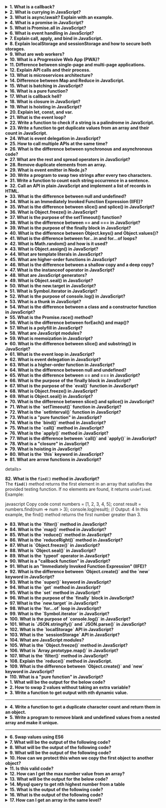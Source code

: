 <details> <summary><strong>1. What is a callback?</strong></summary> A **callback** is a function passed as an argument to another function, which is then executed inside the outer function. It allows you to ensure certain code is executed after an asynchronous operation has completed.
Example:

javascript
Copy code
function greet(name, callback) {
    console.log(`Hello, ${name}`);
    callback();
}

function sayGoodbye() {
    console.log('Goodbye!');
}

greet('Alice', sayGoodbye);
</details>
<details> <summary><strong>2. What is currying in JavaScript?</strong></summary> Currying is a technique where a function is transformed into a sequence of functions, each accepting a single argument.
Example:

javascript
Copy code
function multiply(a) {
    return function (b) {
        return a * b;
    };
}

const multiplyBy2 = multiply(2);
console.log(multiplyBy2(3)); // Output: 6
</details>
<details> <summary><strong>3. What is async/await? Explain with an example.</strong></summary> **Async/await** simplifies working with promises and makes asynchronous code look synchronous.
Example:

javascript
Copy code
async function fetchData() {
    try {
        const response = await fetch('https://api.example.com/data');
        const data = await response.json();
        console.log(data);
    } catch (error) {
        console.error('Error fetching data:', error);
    }
}

fetchData();
</details>
<details> <summary><strong>4. What is a promise in JavaScript?</strong></summary> A **promise** is an object that represents the eventual completion (or failure) of an asynchronous operation.
Example:

javascript
Copy code
const promise = new Promise((resolve, reject) => {
    const success = true;
    if (success) {
        resolve('Promise resolved!');
    } else {
        reject('Promise rejected!');
    }
});

promise
    .then((message) => console.log(message))
    .catch((error) => console.error(error));
</details>
<details> <summary><strong>5. What is Promise.all in JavaScript?</strong></summary> **Promise.all** takes an array of promises and returns a single promise that resolves when all promises in the array resolve or rejects if any promise rejects.
Example:

javascript
Copy code
const promise1 = Promise.resolve(3);
const promise2 = 42;
const promise3 = new Promise((resolve, reject) => {
    setTimeout(resolve, 100, 'foo');
});

Promise.all([promise1, promise2, promise3])
    .then((values) => console.log(values)) // Output: [3, 42, 'foo']
    .catch((error) => console.error(error));
</details>

<details> <summary><strong>6. What is event handling in JavaScript?</strong></summary> Event handling in JavaScript refers to the process of responding to events (like clicks, keypresses, etc.) in the DOM. This is typically done by attaching event listeners to elements.
Example:

javascript
Copy code
document.getElementById('button').addEventListener('click', function () {
    alert('Button clicked!');
});
</details>
<details> <summary><strong>7. Explain call, apply, and bind in JavaScript.</strong></summary>
call(): Invokes a function with a specified this value and arguments provided individually.
apply(): Similar to call, but arguments are provided as an array.
bind(): Returns a new function with a specific this value and arguments bound to it.
Example:

javascript
Copy code
const person = {
    name: 'John',
};

function greet(age, city) {
    console.log(`Hello, my name is ${this.name}. I am ${age} years old and live in ${city}.`);
}

greet.call(person, 30, 'New York'); // Using call
greet.apply(person, [30, 'New York']); // Using apply

const boundGreet = greet.bind(person, 30, 'New York'); // Using bind
boundGreet();
</details>
<details> <summary><strong>8. Explain localStorage and sessionStorage and how to secure both storages.</strong></summary>
localStorage: Stores data with no expiration. Data persists even after the browser is closed.
sessionStorage: Stores data for the session duration. Data is cleared once the tab or browser is closed.
Security Tips:

Avoid storing sensitive information.
Encrypt data before storing.
Use secure origins (HTTPS).
Example:

javascript
Copy code
// localStorage
localStorage.setItem('name', 'Alice');
console.log(localStorage.getItem('name'));

// sessionStorage
sessionStorage.setItem('sessionKey', '12345');
console.log(sessionStorage.getItem('sessionKey'));
</details>
<details> <summary><strong>9. What are web workers?</strong></summary> Web workers allow you to run JavaScript code in the background without affecting the main thread, enhancing performance for intensive tasks.
Example:

Main script:

javascript
Copy code
const worker = new Worker('worker.js');
worker.postMessage('Hello Worker');
worker.onmessage = function (event) {
    console.log('Received from worker:', event.data);
};
Worker script (worker.js):

javascript
Copy code
onmessage = function (event) {
    postMessage(`Worker says: ${event.data}`);
};
</details>
<details> <summary><strong>10. What is a Progressive Web App (PWA)?</strong></summary> A **Progressive Web App (PWA)** is a web application that provides a native app-like experience using modern web technologies. It is: 1. Reliable (works offline using service workers). 2. Fast. 3. Engaging (can be installed on the home screen).
Key features:

Service Workers
Web App Manifest
Example:

json
Copy code
{
  "name": "My PWA",
  "short_name": "PWA",
  "start_url": "/index.html",
  "display": "standalone",
  "background_color": "#ffffff",
  "theme_color": "#000000"
}
</details>
<details> <summary><strong>11. Difference between single-page and multi-page applications.</strong></summary>
Feature	Single Page Application (SPA)	Multi Page Application (MPA)
Navigation	Uses client-side routing.	Uses server-side routing.
Page Reloads	No full reloads; only updates parts	Full page reloads on navigation.
Speed	Faster after initial load.	Slower due to multiple requests.
Examples	React, Angular apps.	Traditional websites like blogs.
</details>
<details> <summary><strong>12. Explain API calls and their process.</strong></summary> An **API call** is a request sent to a server to retrieve or send data. It involves: 1. **Client Request**: Browser or app sends a request. 2. **Server Processing**: Server processes the request and prepares the response. 3. **Response**: Server sends back the response (data, status, etc.).
Example using Fetch API:

javascript
Copy code
fetch('https://api.example.com/data')
    .then((response) => response.json())
    .then((data) => console.log(data))
    .catch((error) => console.error('Error:', error));
</details>

<details> <summary><strong>13. What is microservices architecture?</strong></summary> **Microservices architecture** is an approach to software development where an application is divided into small, independent services. Each service is responsible for a specific functionality and communicates with others via APIs.
Advantages:

Independent Deployment
Scalability
Fault Isolation
Example:
In an e-commerce app, separate microservices can handle:

User authentication
Inventory management
Payment processing
Communication typically happens over REST or messaging protocols like RabbitMQ or Kafka.

</details>
<details> <summary><strong>14. Difference between Map and Reduce in JavaScript.</strong></summary>
Feature	Map	Reduce
Purpose	Creates a new array by transforming each element.	Reduces array to a single value.
Return Type	Array	Any data type.
Use Case	Transform data.	Aggregate data.
Example of Map:

javascript
Copy code
const numbers = [1, 2, 3];
const doubled = numbers.map(num => num * 2);
console.log(doubled); // Output: [2, 4, 6]
Example of Reduce:

javascript
Copy code
const numbers = [1, 2, 3];
const sum = numbers.reduce((acc, num) => acc + num, 0);
console.log(sum); // Output: 6
</details>
<details> <summary><strong>15. What is batching in JavaScript?</strong></summary> **Batching** refers to grouping multiple operations together to optimize performance. For example, React uses batching to combine multiple state updates into a single re-render.
Example:

javascript
Copy code
console.log('Start');
setTimeout(() => console.log('Timeout'), 0);
Promise.resolve().then(() => console.log('Promise'));
console.log('End');

// Output:
// Start
// End
// Promise
// Timeout
Here, operations are batched and processed according to the event loop phases.

</details>
<details> <summary><strong>16. What is a pure function?</strong></summary> A **pure function** always returns the same output for the same input and has no side effects (e.g., modifying external variables).
Example:

javascript
Copy code
function add(a, b) {
    return a + b; // No side effects
}

console.log(add(2, 3)); // Output: 5
</details>
<details> <summary><strong>17. What is callback hell?</strong></summary> **Callback hell** occurs when multiple nested callbacks make the code difficult to read and maintain.
Example:

javascript
Copy code
setTimeout(() => {
    console.log('Step 1');
    setTimeout(() => {
        console.log('Step 2');
        setTimeout(() => {
            console.log('Step 3');
        }, 1000);
    }, 1000);
}, 1000);
Solution: Use Promises or async/await.

</details>
<details> <summary><strong>18. What is closure in JavaScript?</strong></summary> A **closure** is created when a function remembers its lexical scope, even if the function is executed outside that scope.
Example:

javascript
Copy code
function outerFunction(outerVariable) {
    return function innerFunction(innerVariable) {
        console.log(`Outer: ${outerVariable}, Inner: ${innerVariable}`);
    };
}

const closureFunc = outerFunction('OuterValue');
closureFunc('InnerValue'); // Output: Outer: OuterValue, Inner: InnerValue
</details>
<details> <summary><strong>19. What is hoisting in JavaScript?</strong></summary> **Hoisting** is JavaScript's behavior of moving variable and function declarations to the top of their scope before code execution.
Example:

javascript
Copy code
console.log(hoistedVar); // Output: undefined
var hoistedVar = 5;

hoistedFunc(); // Output: Hoisted function
function hoistedFunc() {
    console.log('Hoisted function');
}
Note: let and const are also hoisted but are not initialized.

</details>
<details> <summary><strong>20. Explain let, const, and var.</strong></summary>
Feature	var	let	const
Scope	Function	Block	Block
Redeclaration	Allowed	Not allowed	Not allowed
Reassignment	Allowed	Allowed	Not allowed
Hoisting	Yes (initialized as undefined)	Yes (in Temporal Dead Zone)	Yes (in Temporal Dead Zone)
Example:

javascript
Copy code
var x = 1; // Function scope
let y = 2; // Block scope
const z = 3; // Cannot reassign
</details>
<details> <summary><strong>21. What is the event loop?</strong></summary> The **event loop** is a mechanism in JavaScript that handles the execution of synchronous and asynchronous code.
Example:

javascript
Copy code
console.log('Start');

setTimeout(() => console.log('Timeout'), 0);

Promise.resolve().then(() => console.log('Promise'));

console.log('End');

// Output:
// Start
// End
// Promise
// Timeout
</details>

<details> <summary><strong>22. Write a function to check if a string is a palindrome in JavaScript.</strong></summary>
Palindrome: A string that reads the same forward and backward (e.g., "madam").

Example Function:

javascript
Copy code
function isPalindrome(str) {
    const reversed = str.split('').reverse().join('');
    return str === reversed;
}

console.log(isPalindrome('madam')); // Output: true
console.log(isPalindrome('hello')); // Output: false
</details>
<details> <summary><strong>23. Write a function to get duplicate values from an array and their count in JavaScript.</strong></summary>
Example Function:

javascript
Copy code
function findDuplicates(arr) {
    const count = {};
    const duplicates = {};

    arr.forEach(item => {
        count[item] = (count[item] || 0) + 1;
    });

    for (let key in count) {
        if (count[key] > 1) {
            duplicates[key] = count[key];
        }
    }

    return duplicates;
}

const numbers = [1, 2, 3, 1, 2, 4, 5];
console.log(findDuplicates(numbers)); // Output: { '1': 2, '2': 2 }
</details>
<details> <summary><strong>24. What is event delegation in JavaScript?</strong></summary> **Event Delegation** is a technique to handle events efficiently by attaching a single event listener to a parent element that monitors events for its child elements.
Example:

javascript
Copy code
document.getElementById('parent').addEventListener('click', function (event) {
    if (event.target && event.target.nodeName === 'BUTTON') {
        console.log('Button clicked:', event.target.textContent);
    }
});

// HTML:
// <div id="parent">
//     <button>Button 1</button>
//     <button>Button 2</button>
// </div>
</details>
<details> <summary><strong>25. How to call multiple APIs at the same time?</strong></summary> To call multiple APIs simultaneously, use `Promise.all()`.
Example:

javascript
Copy code
const fetch1 = fetch('https://api.example.com/data1');
const fetch2 = fetch('https://api.example.com/data2');

Promise.all([fetch1, fetch2])
    .then(responses => Promise.all(responses.map(res => res.json())))
    .then(data => {
        console.log('Data 1:', data[0]);
        console.log('Data 2:', data[1]);
    })
    .catch(error => console.error('Error:', error));
</details>
<details> <summary><strong>26. What is the difference between synchronous and asynchronous code?</strong></summary>
Feature	Synchronous Code	Asynchronous Code
Execution	Runs line by line.	Can run tasks in parallel.
Blocking	Blocks further execution.	Non-blocking.
Example	Regular functions.	Callbacks, Promises, async/await.
Example:

javascript
Copy code
// Synchronous
console.log('Start');
console.log('End');

// Asynchronous
console.log('Start');
setTimeout(() => console.log('Async Task'), 1000);
console.log('End');
</details>
<details> <summary><strong>27. What are the rest and spread operators in JavaScript?</strong></summary> - **Rest (`...`)**: Collects all remaining elements into an array. - **Spread (`...`)**: Spreads an array or object into individual elements.
Example:

javascript
Copy code
// Rest
function sum(...numbers) {
    return numbers.reduce((total, num) => total + num, 0);
}
console.log(sum(1, 2, 3)); // Output: 6

// Spread
const arr1 = [1, 2, 3];
const arr2 = [...arr1, 4, 5];
console.log(arr2); // Output: [1, 2, 3, 4, 5]
</details>
<details> <summary><strong>28. Remove duplicate elements from an array.</strong></summary>
Example Function:

javascript
Copy code
const numbers = [10, 20, 30, 40, 10, 20, 30, 50];
const uniqueNumbers = [...new Set(numbers)];
console.log(uniqueNumbers); // Output: [10, 20, 30, 40, 50]
</details>
<details> <summary><strong>29. What is event emitter in Node.js?</strong></summary> The **EventEmitter** class in Node.js is used to create and handle custom events.
Example:

javascript
Copy code
const EventEmitter = require('events');
const emitter = new EventEmitter();

emitter.on('event', (message) => {
    console.log('Event triggered:', message);
});

emitter.emit('event', 'Hello, EventEmitter!');
</details>
<details> <summary><strong>30. Write a program to swap two strings after every two characters.</strong></summary>
Example Function:

javascript
Copy code
function swapStrings(str1, str2) {
    let result = '';
    const maxLength = Math.max(str1.length, str2.length);

    for (let i = 0; i < maxLength; i += 2) {
        result += str1.slice(i, i + 2) + str2.slice(i, i + 2);
    }

    return result;
}

const str1 = 'ABCDE';
const str2 = 'FGHIJ';
console.log(swapStrings(str1, str2)); // Output: "ABFGCDHIJ"
</details>
<details> <summary><strong>31. Write a function to count each string occurrence in a sentence.</strong></summary>
Example Function:

javascript
Copy code
function countOccurrences(sentence) {
    const words = sentence.split(' ');
    const wordCount = {};

    words.forEach(word => {
        wordCount[word] = (wordCount[word] || 0) + 1;
    });

    return wordCount;
}

const sentence = "my name is Rohit my name is unique";
console.log(countOccurrences(sentence));
// Output: { my: 2, name: 2, is: 2, Rohit: 1, unique: 1 }
</details>
<details> <summary><strong>32. Call an API in plain JavaScript and implement a list of records in HTML.</strong></summary>
Example:

html
Copy code
<!DOCTYPE html>
<html>
<head>
    <title>API Call Example</title>
</head>
<body>
    <ul id="recordList"></ul>

    <script>
        fetch('https://jsonplaceholder.typicode.com/posts')
            .then(response => response.json())
            .then(data => {
                const list = document.getElementById('recordList');
                data.forEach(record => {
                    const listItem = document.createElement('li');
                    listItem.textContent = record.title;
                    list.appendChild(listItem);
                });
            })
            .catch(error => console.error('Error:', error));
    </script>
</body>
</html>
</details>
<details> <summary><strong>33. What is the difference between null and undefined?</strong></summary>
Feature	null	undefined
Type	Object	Undefined
Meaning	Explicitly set to "no value".	Variable declared but not initialized.
Use Case	Intentional absence of value.	Default value for uninitialized variables.
Example:

javascript
Copy code
let a = null; // Explicitly set to null
let b;        // Declared but not initialized

console.log(a); // Output: null
console.log(b); // Output: undefined
</details>
<details> <summary><strong>34. What is an Immediately Invoked Function Expression (IIFE)?</strong></summary> An **IIFE** is a function that runs immediately after it is defined.
Example:

javascript
Copy code
(function () {
    console.log('IIFE executed!');
})();

// Output: IIFE executed!
Use Case: Avoid polluting the global scope.

</details>
<details> <summary><strong>35. What is the difference between slice() and splice() in JavaScript?</strong></summary>
Feature	slice()	splice()
Purpose	Extracts a portion of an array.	Modifies the original array by adding/removing elements.
Modifies Original?	No	Yes
Return Value	A new array.	The removed elements.
Example of slice():

javascript
Copy code
const arr = [1, 2, 3, 4];
console.log(arr.slice(1, 3)); // Output: [2, 3]
console.log(arr); // Original array remains unchanged
Example of splice():

javascript
Copy code
const arr = [1, 2, 3, 4];
console.log(arr.splice(1, 2)); // Output: [2, 3]
console.log(arr); // Modified array: [1, 4]
</details>
<details> <summary><strong>36. What is Object.freeze() in JavaScript?</strong></summary> **Object.freeze()** prevents modifications to an object, making it immutable.
Example:

javascript
Copy code
const obj = { name: 'Alice' };
Object.freeze(obj);

obj.name = 'Bob'; // Will not change the value
console.log(obj.name); // Output: Alice
Note: Nested objects are not frozen by default.

</details>
<details> <summary><strong>37. What is the purpose of the setTimeout() function?</strong></summary> **setTimeout()** executes a function after a specified delay.
Syntax:

javascript
Copy code
setTimeout(function, delay);
Example:

javascript
Copy code
setTimeout(() => {
    console.log('Executed after 2 seconds');
}, 2000);
</details>
<details> <summary><strong>38. What is the difference between == and === in JavaScript?</strong></summary>
Operator	== (Equality)	=== (Strict Equality)
Type Check	Converts operands to the same type.	Does not perform type conversion.
Example	'5' == 5 // true	'5' === 5 // false
Example:

javascript
Copy code
console.log(5 == '5');  // Output: true
console.log(5 === '5'); // Output: false
</details>
<details> <summary><strong>39. What is the purpose of the finally block in JavaScript?</strong></summary> The **finally** block is executed after the try and catch blocks, regardless of the outcome.
Example:

javascript
Copy code
try {
    console.log('Try block');
    throw new Error('An error occurred');
} catch (error) {
    console.log('Catch block:', error.message);
} finally {
    console.log('Finally block executed');
}

// Output:
// Try block
// Catch block: An error occurred
// Finally block executed
</details>
<details> <summary><strong>40. What is the difference between Object.keys() and Object.values()?</strong></summary>
Method	Object.keys()	Object.values()
Purpose	Returns an array of keys.	Returns an array of values.
Example	Object.keys({ a: 1, b: 2 }) => ['a', 'b']	Object.values({ a: 1, b: 2 }) => [1, 2]
Example:

javascript
Copy code
const obj = { name: 'Alice', age: 25 };

console.log(Object.keys(obj));   // Output: ['name', 'age']
console.log(Object.values(obj)); // Output: ['Alice', 25]
</details>

<details> <summary><strong>41. What is the difference between for...in and for...of loops?</strong></summary>
Feature	for...in	for...of
Purpose	Iterates over enumerable properties (keys) of an object.	Iterates over iterable objects (values).
Use Case	Used for objects.	Used for arrays, strings, and other iterables.
Example	Object keys.	Array elements or string characters.
Example of for...in:

javascript
Copy code
const obj = { name: 'Alice', age: 25 };
for (let key in obj) {
    console.log(key); // Output: 'name', 'age'
}
Example of for...of:

javascript
Copy code
const arr = ['a', 'b', 'c'];
for (let value of arr) {
    console.log(value); // Output: 'a', 'b', 'c'
}
</details>
<details> <summary><strong>42. What is Math.random() and how is it used?</strong></summary> **Math.random()** generates a random floating-point number between 0 (inclusive) and 1 (exclusive).
Example:

javascript
Copy code
console.log(Math.random()); // Output: Random number between 0 and 1

// Generate random integer between 1 and 10
function getRandomInt(min, max) {
    return Math.floor(Math.random() * (max - min + 1)) + min;
}
console.log(getRandomInt(1, 10)); // Output: Random number between 1 and 10
</details>
<details> <summary><strong>43. What is Object.assign() in JavaScript?</strong></summary> **Object.assign()** is used to copy properties from one or more source objects to a target object.
Example:

javascript
Copy code
const target = { a: 1 };
const source = { b: 2, c: 3 };

Object.assign(target, source);
console.log(target); // Output: { a: 1, b: 2, c: 3 }
Use Case: Merge objects or create a shallow copy.

</details>
<details> <summary><strong>44. What are template literals in JavaScript?</strong></summary> Template literals allow embedded expressions and multi-line strings using backticks (\`\`).
Example:

javascript
Copy code
const name = 'Alice';
const greeting = `Hello, ${name}!`; // Embedded expression
console.log(greeting); // Output: Hello, Alice!

const multiline = `This is
a multi-line string.`;
console.log(multiline);
// Output:
// This is
// a multi-line string.
</details>
<details> <summary><strong>45. What are higher-order functions in JavaScript?</strong></summary> A **higher-order function** is a function that takes another function as an argument or returns a function.
Example:

javascript
Copy code
function higherOrderFunction(callback) {
    callback();
}

function greet() {
    console.log('Hello!');
}

higherOrderFunction(greet); // Output: Hello!
Common Examples:

map(), filter(), reduce() are higher-order functions.
</details>
<details> <summary><strong>46. What is the difference between a shallow copy and a deep copy?</strong></summary>
Type	Shallow Copy	Deep Copy
Definition	Copies only the first layer of properties.	Copies all nested levels.
Effect	Changes in nested objects affect the copy.	Fully independent copy.
Shallow Copy Example:

javascript
Copy code
const obj = { name: 'Alice', address: { city: 'Paris' } };
const shallowCopy = { ...obj };

shallowCopy.address.city = 'London';
console.log(obj.address.city); // Output: 'London' (nested object shared)
Deep Copy Example:

javascript
Copy code
const obj = { name: 'Alice', address: { city: 'Paris' } };
const deepCopy = JSON.parse(JSON.stringify(obj));

deepCopy.address.city = 'London';
console.log(obj.address.city); // Output: 'Paris' (independent copy)
</details>
<details> <summary><strong>47. What is the instanceof operator in JavaScript?</strong></summary> **instanceof** checks whether an object is an instance of a specific constructor.
Example:

javascript
Copy code
class Person {}
const alice = new Person();

console.log(alice instanceof Person); // Output: true
console.log(alice instanceof Object); // Output: true
console.log(alice instanceof Array); // Output: false
</details>
<details> <summary><strong>48. What are JavaScript generators?</strong></summary> A **generator** is a function that can pause and resume its execution.
Syntax:

javascript
Copy code
function* generatorFunction() {
    yield 1;
    yield 2;
    yield 3;
}
Example:

javascript
Copy code
function* numbers() {
    yield 1;
    yield 2;
    yield 3;
}

const gen = numbers();
console.log(gen.next().value); // Output: 1
console.log(gen.next().value); // Output: 2
console.log(gen.next().value); // Output: 3
</details>
<details> <summary><strong>49. What is Object.seal() in JavaScript?</strong></summary> **Object.seal()** prevents adding or deleting properties but allows modification of existing properties.
Example:

javascript
Copy code
const obj = { name: 'Alice' };
Object.seal(obj);

obj.name = 'Bob'; // Allowed
obj.age = 25;     // Not allowed
delete obj.name;  // Not allowed

console.log(obj); // Output: { name: 'Bob' }
</details>
<details> <summary><strong>50. What is the new.target in JavaScript?</strong></summary> **new.target** refers to the constructor invoked by the `new` keyword.
Example:

javascript
Copy code
function Person() {
    if (!new.target) {
        throw new Error('Must be called with new');
    }
    this.name = 'Alice';
}

const obj = new Person(); // Works
const obj2 = Person();    // Error: Must be called with new
</details>

<details> <summary><strong>51. What is Symbol.iterator in JavaScript?</strong></summary> The **Symbol.iterator** is a built-in symbol used to define the default iterator for an object. It enables objects to be iterable.
Example:

javascript
Copy code
const iterableObject = {
    data: [1, 2, 3],
    [Symbol.iterator]() {
        let index = 0;
        const self = this;
        return {
            next() {
                if (index < self.data.length) {
                    return { value: self.data[index++], done: false };
                } else {
                    return { done: true };
                }
            }
        };
    }
};

for (const value of iterableObject) {
    console.log(value); // Output: 1, 2, 3
}
</details>
<details> <summary><strong>52. What is the purpose of console.log() in JavaScript?</strong></summary> The **console.log()** method is used to print messages, variables, or objects to the browser console for debugging purposes.
Example:

javascript
Copy code
const name = 'Alice';
console.log('Hello, ' + name); // Output: Hello, Alice

const obj = { key: 'value' };
console.log(obj); // Output: { key: 'value' }
</details>
<details> <summary><strong>53. What is a thunk in JavaScript?</strong></summary> A **thunk** is a function that wraps an expression to delay its evaluation. It is often used in asynchronous programming.
Example:

javascript
Copy code
const fetchData = (url) => () => fetch(url);

const thunk = fetchData('https://jsonplaceholder.typicode.com/posts/1');
thunk().then(response => response.json()).then(data => console.log(data));
</details>
<details> <summary><strong>54. What is the difference between a class and a constructor function in JavaScript?</strong></summary>
Feature	Class	Constructor Function
Syntax	Introduced in ES6 with the class keyword.	ES5 and earlier used functions for constructors.
Prototype-based?	Yes, but with cleaner syntax.	Yes.
Extensibility	Uses extends and super for inheritance.	Inheritance through prototype.
Class Example:

javascript
Copy code
class Person {
    constructor(name) {
        this.name = name;
    }
}

const alice = new Person('Alice');
console.log(alice.name); // Output: Alice
Constructor Function Example:

javascript
Copy code
function Person(name) {
    this.name = name;
}

const alice = new Person('Alice');
console.log(alice.name); // Output: Alice
</details>
<details> <summary><strong>55. What is the Promise.race() method?</strong></summary> The **Promise.race()** method returns a promise that resolves or rejects as soon as one of the promises in the iterable resolves or rejects.
Example:

javascript
Copy code
const promise1 = new Promise(resolve => setTimeout(() => resolve('First!'), 1000));
const promise2 = new Promise(resolve => setTimeout(() => resolve('Second!'), 500));

Promise.race([promise1, promise2]).then(result => console.log(result));
// Output: 'Second!' (The first to resolve)
</details>
<details> <summary><strong>56. What is the difference between forEach() and map()?</strong></summary>
Feature	forEach()	map()
Purpose	Iterates over an array without returning a new array.	Creates and returns a new array with transformed values.
Return Value	Undefined	A new array.
forEach Example:

javascript
Copy code
const arr = [1, 2, 3];
arr.forEach(num => console.log(num * 2)); // Output: 2, 4, 6
console.log(arr); // Original array remains unchanged
map Example:

javascript
Copy code
const arr = [1, 2, 3];
const newArr = arr.map(num => num * 2);
console.log(newArr); // Output: [2, 4, 6]
console.log(arr);    // Original array remains unchanged
</details>
<details> <summary><strong>57. What is a polyfill in JavaScript?</strong></summary> A **polyfill** is a piece of code that implements functionality that is not natively supported by some browsers.
Example: Polyfill for Array.prototype.includes():

javascript
Copy code
if (!Array.prototype.includes) {
    Array.prototype.includes = function (element) {
        return this.indexOf(element) !== -1;
    };
}

const arr = [1, 2, 3];
console.log(arr.includes(2)); // Output: true
</details>
<details> <summary><strong>58. What are JavaScript modules?</strong></summary> **Modules** are reusable pieces of code that can be exported from one file and imported into another.
Example of Exporting a Module (math.js):

javascript
Copy code
export function add(a, b) {
    return a + b;
}
Example of Importing a Module (main.js):

javascript
Copy code
import { add } from './math.js';
console.log(add(2, 3)); // Output: 5
Note: Use the type="module" attribute in the <script> tag to enable modules.

html
Copy code
<script type="module" src="main.js"></script>
</details>
<details> <summary><strong>59. What is memoization in JavaScript?</strong></summary> **Memoization** is an optimization technique to cache the results of expensive function calls and reuse them.
Example:

javascript
Copy code
function memoize(fn) {
    const cache = {};
    return function (...args) {
        const key = JSON.stringify(args);
        if (cache[key]) {
            return cache[key];
        }
        const result = fn(...args);
        cache[key] = result;
        return result;
    };
}

function slowFunction(num) {
    console.log('Expensive calculation');
    return num * num;
}

const memoizedFunction = memoize(slowFunction);
console.log(memoizedFunction(5)); // Output: Expensive calculation, 25
console.log(memoizedFunction(5)); // Output: 25 (from cache)
</details>
<details> <summary><strong>60. What is the difference between slice() and substring() in JavaScript?</strong></summary>
Method	slice()	substring()
Negative Indexes	Supports negative indexes.	Does not support negative indexes.
Usage	slice(start, end)	substring(start, end)
Example of slice():

javascript
Copy code
const str = 'Hello, World!';
console.log(str.slice(0, 5)); // Output: Hello
console.log(str.slice(-6));  // Output: World!
Example of substring():

javascript
Copy code
const str = 'Hello, World!';
console.log(str.substring(0, 5)); // Output: Hello
console.log(str.substring(5, 0)); // Output: Hello (reversed arguments are swapped)
</details>

<details> <summary><strong>61. What is the event loop in JavaScript?</strong></summary> The **event loop** is a mechanism in JavaScript that handles asynchronous operations. It constantly checks the call stack for any function to execute and then checks the event queue for tasks waiting to be executed once the call stack is empty.
Example:

javascript
Copy code
console.log('Start');

setTimeout(() => {
    console.log('Timeout');
}, 0);

console.log('End');
Output:

sql
Copy code
Start
End
Timeout
In this example, despite the setTimeout having a delay of 0ms, the Timeout log is printed last because it’s placed in the event queue after the synchronous code (the first two logs) is completed.

</details>
<details> <summary><strong>62. What is event delegation in JavaScript?</strong></summary> **Event delegation** is a technique where you assign a single event listener to a parent element rather than multiple listeners to each child element. This method uses event bubbling to catch events from child elements.
Example:

javascript
Copy code
const parentDiv = document.getElementById('parent');
parentDiv.addEventListener('click', (event) => {
    if (event.target && event.target.matches('button.classname')) {
        console.log('Button clicked:', event.target);
    }
});

const button1 = document.createElement('button');
button1.textContent = 'Button 1';
button1.classList.add('classname');
parentDiv.appendChild(button1);
In this example, we add a listener to parentDiv and delegate the click event to button elements inside it. This avoids adding an event listener to each individual button.

</details>
<details> <summary><strong>63. What is a higher-order function in JavaScript?</strong></summary> A **higher-order function** is a function that either takes one or more functions as arguments, returns a function as its result, or both.
Example:

javascript
Copy code
function higherOrderFunction(fn) {
    return function(x) {
        return fn(x) + 1;
    };
}

const addOne = higherOrderFunction(x => x + 2);
console.log(addOne(3)); // Output: 6 (3 + 2 + 1)
In this example, the function higherOrderFunction returns a new function, making it a higher-order function.

</details>
<details> <summary><strong>64. What is the difference between null and undefined?</strong></summary>
Feature	null	undefined
Type	It is an object.	It is a primitive value.
Assignment	null is explicitly assigned to indicate no value or object.	undefined is a default value for uninitialized variables.
Example	let a = null;	let b; console.log(b); // Output: undefined
Example:

javascript
Copy code
let x = null;
let y;
console.log(x); // Output: null
console.log(y); // Output: undefined
</details>
<details> <summary><strong>65. What is the difference between == and === in JavaScript?</strong></summary> The **`==`** operator compares two values for equality, but it allows type coercion, while the **`===`** operator compares both value and type, without type coercion.
Example:

javascript
Copy code
console.log(5 == '5');  // Output: true (due to type coercion)
console.log(5 === '5'); // Output: false (no type coercion)
</details>
<details> <summary><strong>66. What is the purpose of the finally block in JavaScript?</strong></summary> The **finally** block is always executed after the **try** and **catch** blocks, regardless of whether an exception is thrown or not. It's typically used for cleanup actions like closing connections.
Example:

javascript
Copy code
try {
    const result = riskyFunction();
    console.log(result);
} catch (error) {
    console.log('Error caught:', error);
} finally {
    console.log('This will always execute');
}
Even if riskyFunction() throws an error, the finally block will still run.

</details>
<details> <summary><strong>67. What is the purpose of the `eval()` function in JavaScript?</strong></summary> The **eval()** function evaluates or executes a string of JavaScript code. It can execute any valid JavaScript code, which could be a security risk if the string contains user-input code.
Example:

javascript
Copy code
const expression = '2 + 2';
console.log(eval(expression)); // Output: 4
Note: Use eval() cautiously, as it can introduce security vulnerabilities.

</details>
<details> <summary><strong>68. What is Object.freeze() in JavaScript?</strong></summary> The **Object.freeze()** method freezes an object, making it immutable. This means properties cannot be added, removed, or modified.
Example:

javascript
Copy code
const obj = { name: 'Alice', age: 25 };
Object.freeze(obj);
obj.age = 26; // Will not work
console.log(obj.age); // Output: 25 (no changes)
</details>
<details> <summary><strong>69. What is Object.seal() in JavaScript?</strong></summary> The **Object.seal()** method prevents the addition or removal of properties, but it allows modifications to existing properties.
Example:

javascript
Copy code
const obj = { name: 'Alice', age: 25 };
Object.seal(obj);
obj.age = 26; // Allowed (value can change)
delete obj.age; // Not allowed (property can't be deleted)
console.log(obj.age); // Output: 26
</details>
<details> <summary><strong>70. What is the difference between slice() and splice() in JavaScript?</strong></summary>
Method	slice()	splice()
Purpose	Extracts a portion of an array without modifying the original array.	Changes the content of an array by adding or removing elements.
Return Value	Returns a new array.	Modifies the array and returns the removed elements.
Parameters	slice(start, end)	splice(start, deleteCount, item1, item2, ...)
Example of slice():

javascript
Copy code
const arr = [1, 2, 3, 4, 5];
const slicedArr = arr.slice(1, 4);
console.log(slicedArr); // Output: [2, 3, 4]
Example of splice():

javascript
Copy code
const arr = [1, 2, 3, 4, 5];
arr.splice(2, 2, 6, 7);  // Removes 2 elements and adds 6, 7
console.log(arr); // Output: [1, 2, 6, 7, 5]
</details>
<details> <summary><strong>71. What is the `setTimeout()` function in JavaScript?</strong></summary> The **setTimeout()** function is used to execute a specified function or code after a delay in milliseconds.
Example:

javascript
Copy code
setTimeout(() => {
    console.log('This message appears after 2 seconds');
}, 2000);
In this example, the message will appear after 2 seconds.

Note: The setTimeout function returns a unique ID that can be used with clearTimeout() to cancel the timeout.

</details>
<details> <summary><strong>72. What is the `setInterval()` function in JavaScript?</strong></summary> The **setInterval()** function calls a specified function repeatedly with a fixed time delay between each call.
Example:

javascript
Copy code
let count = 0;
const intervalId = setInterval(() => {
    console.log('This message appears every 2 seconds');
    count++;
    if (count === 3) {
        clearInterval(intervalId); // Stops after 3 messages
    }
}, 2000);
In this example, the message will be printed every 2 seconds, and it will stop after 3 messages.

</details>
<details> <summary><strong>73. What is a "pure function" in JavaScript?</strong></summary> A **pure function** is a function that always produces the same output for the same input and has no side effects (does not modify any external state).
Example:

javascript
Copy code
function add(a, b) {
    return a + b;  // No side effects, same output for same inputs
}
In contrast, an impure function might modify a global variable or rely on outside states.

</details>
<details> <summary><strong>74. What is the `bind()` method in JavaScript?</strong></summary> The **bind()** method creates a new function that, when invoked, has its `this` keyword set to the provided value, with a given sequence of arguments preceding any provided when the new function is called.
Example:

javascript
Copy code
const person = {
    name: 'Alice',
    greet: function() {
        console.log('Hello, ' + this.name);
    }
};

const greetAlice = person.greet.bind(person);
greetAlice(); // Output: Hello, Alice
In this example, the greet() function is bound to the person object, ensuring the correct this value when called.

</details>
<details> <summary><strong>75. What is the `call()` method in JavaScript?</strong></summary> The **call()** method is used to call a function with a specific `this` value and individual arguments. It’s similar to `bind()`, but `call()` invokes the function immediately.
Example:

javascript
Copy code
function greet() {
    console.log('Hello, ' + this.name);
}

const person = { name: 'Alice' };
greet.call(person); // Output: Hello, Alice
In this example, greet() is called immediately with person as its this value.

</details>
<details> <summary><strong>76. What is the `apply()` method in JavaScript?</strong></summary> The **apply()** method is similar to `call()`, but instead of passing individual arguments, an array or array-like object of arguments is passed.
Example:

javascript
Copy code
function greet(greeting) {
    console.log(greeting + ', ' + this.name);
}

const person = { name: 'Alice' };
greet.apply(person, ['Hello']); // Output: Hello, Alice
In this example, greet() is invoked with an array as its argument, using apply() to pass the person object as this.

</details>
<details> <summary><strong>77. What is the difference between `call()` and `apply()` in JavaScript?</strong></summary> The **`call()`** and **`apply()`** methods are similar in that they allow you to invoke a function with a specific `this` value, but they differ in how arguments are passed. - **`call()`** passes arguments individually. - **`apply()`** passes arguments as an array or array-like object.
Example using call():

javascript
Copy code
function greet(greeting) {
    console.log(greeting + ', ' + this.name);
}
const person = { name: 'Alice' };
greet.call(person, 'Hello');
Example using apply():

javascript
Copy code
greet.apply(person, ['Hello']);
Both examples will output the same result: Hello, Alice

</details>
<details> <summary><strong>78. What is a "closure" in JavaScript?</strong></summary> A **closure** is a function that remembers and can access its lexical scope (the scope in which it was defined) even when the function is executed outside that scope. This allows the function to "close over" its environment.
Example:

javascript
Copy code
function outer() {
    let count = 0;
    return function inner() {
        count++;
        console.log(count);
    };
}

const counter = outer();
counter(); // Output: 1
counter(); // Output: 2
In this example, the inner() function retains access to the count variable from the outer() function even after outer() has finished executing.

</details>
<details> <summary><strong>79. What is hoisting in JavaScript?</strong></summary> **Hoisting** is JavaScript's default behavior of moving declarations (variable and function declarations) to the top of their containing scope before code execution. However, only the declarations are hoisted, not the initializations.
Example with variables:

javascript
Copy code
console.log(x); // Output: undefined
var x = 5;
console.log(x); // Output: 5
Example with functions:

javascript
Copy code
foo(); // Output: "Hello"
function foo() {
    console.log("Hello");
}
In the second example, the function declaration is hoisted, so foo() can be called before it appears in the code.

</details>
<details> <summary><strong>80. What is the `this` keyword in JavaScript?</strong></summary> The **`this`** keyword refers to the context in which a function is executed. It represents the object that is executing the current piece of code.
Example with an object method:

javascript
Copy code
const person = {
    name: 'Alice',
    greet: function() {
        console.log('Hello, ' + this.name);
    }
};

person.greet(); // Output: Hello, Alice
In this example, this refers to the person object inside the greet method.

</details>
<details> <summary><strong>81. What are arrow functions in JavaScript?</strong></summary> Arrow functions provide a concise syntax for writing functions. They also bind the `this` keyword lexically, meaning that the `this` value inside an arrow function is inherited from the outer scope.
Example:

javascript
Copy code
const add = (a, b) => a + b;
console.log(add(3, 5)); // Output: 8
Example with this:

javascript
Copy code
const person = {
    name: 'Alice',
    greet: function() {
        setTimeout(() => {
            console.log('Hello, ' + this.name);
        }, 1000);
    }
};

person.greet(); // Output: Hello, Alice
In this example, the this inside the arrow function refers to the person object, whereas a regular function would have its own this context.

</details>

details> <summary><strong>82. What is the `find()` method in JavaScript?</strong></summary> The **`find()`** method returns the first element in an array that satisfies the provided testing function. If no elements are found, it returns `undefined`.
Example:

javascript
Copy code
const numbers = [1, 2, 3, 4, 5];
const result = numbers.find(num => num > 3);
console.log(result); // Output: 4
In this example, the find() method returns the first number greater than 3.

</details>
<details> <summary><strong>83. What is the `filter()` method in JavaScript?</strong></summary> The **`filter()`** method creates a new array with all elements that pass the test implemented by the provided function.
Example:

javascript
Copy code
const numbers = [1, 2, 3, 4, 5];
const result = numbers.filter(num => num % 2 === 0);
console.log(result); // Output: [2, 4]
In this example, the filter() method returns an array containing only the even numbers from the original array.

</details>
<details> <summary><strong>84. What is the `map()` method in JavaScript?</strong></summary> The **`map()`** method creates a new array populated with the results of calling a provided function on every element in the calling array.
Example:

javascript
Copy code
const numbers = [1, 2, 3, 4];
const doubled = numbers.map(num => num * 2);
console.log(doubled); // Output: [2, 4, 6, 8]
In this example, the map() method creates a new array with the numbers doubled.

</details>
<details> <summary><strong>85. What is the `reduce()` method in JavaScript?</strong></summary> The **`reduce()`** method applies a function against an accumulator and each element in the array (from left to right) to reduce it to a single value.
Example:

javascript
Copy code
const numbers = [1, 2, 3, 4];
const sum = numbers.reduce((acc, num) => acc + num, 0);
console.log(sum); // Output: 10
In this example, the reduce() method sums up all the numbers in the array.

</details>
<details> <summary><strong>86. What is the `reduceRight()` method in JavaScript?</strong></summary> The **`reduceRight()`** method works the same as `reduce()`, but it processes the array elements from right to left.
Example:

javascript
Copy code
const numbers = [1, 2, 3, 4];
const sum = numbers.reduceRight((acc, num) => acc + num, 0);
console.log(sum); // Output: 10
In this example, the array is reduced from the right to left, but the result remains the same as reduce() in this case.

</details>
<details> <summary><strong>87. What is `Object.freeze()` in JavaScript?</strong></summary> The **`Object.freeze()`** method freezes an object, preventing new properties from being added, and existing properties from being modified or deleted.
Example:

javascript
Copy code
const person = {
    name: 'Alice',
    age: 25
};

Object.freeze(person);

person.age = 26; // Won't work because the object is frozen
console.log(person.age); // Output: 25
In this example, the object person is frozen, and attempts to change its properties fail.

</details>
<details> <summary><strong>88. What is `Object.seal()` in JavaScript?</strong></summary> The **`Object.seal()`** method seals an object, meaning you cannot add or delete properties, but you can still modify the values of existing properties.
Example:

javascript
Copy code
const person = {
    name: 'Alice',
    age: 25
};

Object.seal(person);

person.age = 26; // Works because the object is sealed but not frozen
delete person.name; // Won't work because properties cannot be deleted
console.log(person); // Output: { name: 'Alice', age: 26 }
In this example, the object person is sealed, so we can modify its properties, but we cannot delete them or add new ones.

</details>
<details> <summary><strong>89. What is the `typeof` operator in JavaScript?</strong></summary> The **`typeof`** operator is used to determine the data type of a variable or an expression.
Example:

javascript
Copy code
let x = 5;
console.log(typeof x); // Output: 'number'

let y = 'Hello';
console.log(typeof y); // Output: 'string'

let z = true;
console.log(typeof z); // Output: 'boolean'
In this example, typeof returns the data type of each variable.

</details>
<details> <summary><strong>90. What is a "callback function" in JavaScript?</strong></summary> A **callback function** is a function that is passed as an argument to another function and is executed after a certain task is completed.
Example:

javascript
Copy code
function greet(name, callback) {
    console.log('Hello, ' + name);
    callback(); // Call the callback function after greeting
}

function farewell() {
    console.log('Goodbye!');
}

greet('Alice', farewell);
// Output:
// Hello, Alice
// Goodbye!
In this example, the farewell function is passed as a callback and executed after greet finishes logging the greeting.

</details>
<details> <summary><strong>91. What is an "Immediately Invoked Function Expression" (IIFE)?</strong></summary> An **IIFE** is a function that is defined and executed immediately after its declaration. It is often used to create a new scope and avoid polluting the global scope.
Example:

javascript
Copy code
(function() {
    let message = 'Hello, world!';
    console.log(message);
})(); // Output: Hello, world!
In this example, the function is executed immediately after it is defined, and the variable message is scoped within the IIFE.

</details>
<details> <summary><strong>92. What is the difference between `Object.create()` and the `new` keyword in JavaScript?</strong></summary> - **`Object.create()`** creates a new object with the specified prototype object and properties. - **`new`** creates a new instance of a constructor function and sets up the inheritance chain using the function's prototype.
Example using Object.create():

javascript
Copy code
const animal = {
    speak() {
        console.log('Animal speaks');
    }
};

const dog = Object.create(animal);
dog.speak(); // Output: Animal speaks
Example using new:

javascript
Copy code
function Animal() {}
Animal.prototype.speak = function() {
    console.log('Animal speaks');
};

const dog = new Animal();
dog.speak(); // Output: Animal speaks
Both methods can be used to create new objects, but Object.create() directly sets up the prototype chain, while new also handles the construction process.

</details>
<details> <summary><strong>93. What is the `super()` keyword in JavaScript?</strong></summary> The **`super()`** keyword is used to call functions on an object's parent class (in the case of inheritance). It must be called in the constructor of a subclass.
Example:

javascript
Copy code
class Animal {
    constructor(name) {
        this.name = name;
    }

    speak() {
        console.log(`${this.name} makes a sound`);
    }
}

class Dog extends Animal {
    constructor(name, breed) {
        super(name); // Calls the parent class constructor
        this.breed = breed;
    }

    speak() {
        super.speak(); // Calls the parent class method
        console.log(`${this.name} barks`);
    }
}

const dog = new Dog('Buddy', 'Golden Retriever');
dog.speak(); 
// Output:
// Buddy makes a sound
// Buddy barks
In this example, super() is used to call the constructor and methods of the parent class Animal from the Dog subclass.

</details>
<details> <summary><strong>94. What is the `get` method in JavaScript?</strong></summary> The **`get`** method is a special method used to define a getter property on an object. It allows you to access the value of a property as if it were a simple field.
Example:

javascript
Copy code
const person = {
    firstName: 'John',
    lastName: 'Doe',
    
    get fullName() {
        return this.firstName + ' ' + this.lastName;
    }
};

console.log(person.fullName); // Output: John Doe
In this example, fullName is a getter property that concatenates firstName and lastName when accessed.

</details>
<details> <summary><strong>95. What is the `set` method in JavaScript?</strong></summary> The **`set`** method is a special method used to define a setter property on an object. It allows you to assign a value to a property using a function.
Example:

javascript
Copy code
const person = {
    firstName: 'John',
    lastName: 'Doe',

    set fullName(name) {
        const [firstName, lastName] = name.split(' ');
        this.firstName = firstName;
        this.lastName = lastName;
    }
};

person.fullName = 'Jane Smith';
console.log(person.firstName); // Output: Jane
console.log(person.lastName);  // Output: Smith
In this example, fullName is a setter property that allows setting both firstName and lastName by splitting the input string.

</details>
<details> <summary><strong>96. What is the purpose of the `finally` block in JavaScript?</strong></summary> The **`finally`** block is used in conjunction with `try` and `catch`. It is always executed after the `try` and `catch` blocks, regardless of whether an exception was thrown or not. It is commonly used to clean up resources or finalize operations.
Example:

javascript
Copy code
try {
    let result = 10 / 0;
    console.log(result); // Output: Infinity
} catch (error) {
    console.log('Error occurred');
} finally {
    console.log('This will always be executed');
}
// Output:
// This will always be executed
In this example, the finally block executes even if there was no error.

</details>
<details> <summary><strong>97. What is the `new.target` in JavaScript?</strong></summary> The **`new.target`** refers to the constructor that was invoked when using the `new` keyword. It is useful inside a constructor to determine if it was called with `new`.
Example:

javascript
Copy code
function MyConstructor() {
    if (!new.target) {
        console.log('Constructor must be called with new');
    } else {
        console.log('Constructor called with new');
    }
}

MyConstructor(); // Output: Constructor must be called with new
new MyConstructor(); // Output: Constructor called with new
In this example, new.target helps us check whether the constructor was called with new.

</details>
<details> <summary><strong>98. What is the `for...of` loop in JavaScript?</strong></summary> The **`for...of`** loop is used to iterate over iterable objects like arrays, strings, maps, and more. It gives direct access to the values of the iterable.
Example:

javascript
Copy code
const numbers = [10, 20, 30];

for (const num of numbers) {
    console.log(num);
}
// Output:
// 10
// 20
// 30
In this example, for...of is used to iterate through the array and print each number.

</details>
<details> <summary><strong>99. What is the `Symbol.iterator` in JavaScript?</strong></summary> The **`Symbol.iterator`** is a built-in symbol that defines the default iterator for an object. Objects that have this symbol can be iterated over with `for...of` loops.
Example:

javascript
Copy code
const myIterable = {
    items: ['apple', 'banana', 'cherry'],
    
    [Symbol.iterator]() {
        let index = 0;
        const items = this.items;
        
        return {
            next() {
                if (index < items.length) {
                    return { value: items[index++], done: false };
                } else {
                    return { done: true };
                }
            }
        };
    }
};

for (const fruit of myIterable) {
    console.log(fruit);
}
// Output:
// apple
// banana
// cherry
In this example, we define a custom iterable object with the Symbol.iterator method, allowing it to be used in a for...of loop.

</details>
<details> <summary><strong>100. What is the purpose of `console.log()` in JavaScript?</strong></summary> The **`console.log()`** method is used to output messages to the browser's console, typically for debugging purposes.
Example:

javascript
Copy code
const name = 'John';
console.log('Hello, ' + name); // Output: Hello, John
In this example, console.log() is used to print a greeting message to the console.

</details>

<details> <summary><strong>101. What is `JSON.stringify()` and `JSON.parse()` in JavaScript?</strong></summary> **`JSON.stringify()`** is used to convert a JavaScript object into a JSON string, while **`JSON.parse()`** is used to convert a JSON string into a JavaScript object.
Example:

javascript
Copy code
const obj = { name: 'John', age: 30 };
const jsonString = JSON.stringify(obj); // Convert object to JSON string
console.log(jsonString); // Output: {"name":"John","age":30}

const jsonObject = JSON.parse(jsonString); // Convert JSON string to object
console.log(jsonObject); // Output: { name: 'John', age: 30 }
These methods are commonly used when sending data to a server or storing it locally.

</details>
<details> <summary><strong>102. What is the `localStorage` API in JavaScript?</strong></summary> **`localStorage`** is a web storage API that allows you to store data persistently in the browser. The data is saved across sessions and remains until it is explicitly deleted.
Example:

javascript
Copy code
// Store data
localStorage.setItem('username', 'JohnDoe');

// Retrieve data
const username = localStorage.getItem('username');
console.log(username); // Output: JohnDoe

// Remove data
localStorage.removeItem('username');

// Clear all data
localStorage.clear();
Data stored in localStorage is not cleared when the browser is closed and persists across page reloads.

</details>
<details> <summary><strong>103. What is the `sessionStorage` API in JavaScript?</strong></summary> **`sessionStorage`** is similar to `localStorage`, but its data is only available for the duration of the page session. Once the page is closed, the data is cleared.
Example:

javascript
Copy code
// Store data
sessionStorage.setItem('sessionName', 'Rohit');

// Retrieve data
const sessionName = sessionStorage.getItem('sessionName');
console.log(sessionName); // Output: Rohit

// Remove data
sessionStorage.removeItem('sessionName');

// Clear all data
sessionStorage.clear();
The data is available only within the same browser tab during the page session.

</details>
<details> <summary><strong>104. What are JavaScript modules?</strong></summary> JavaScript modules allow you to break up your code into smaller, reusable pieces. You can export functions, variables, or objects from one module and import them into another.
Example:

javascript
Copy code
// In math.js
export const add = (a, b) => a + b;
export const subtract = (a, b) => a - b;

// In app.js
import { add, subtract } from './math.js';

console.log(add(2, 3)); // Output: 5
console.log(subtract(5, 3)); // Output: 2
Modules are typically used to improve code organization and maintainability.

</details>
<details> <summary><strong>105. What is the `Object.freeze()` method in JavaScript?</strong></summary> The **`Object.freeze()`** method is used to prevent modification of an object's properties. Once an object is frozen, it cannot be changed.
Example:

javascript
Copy code
const person = { name: 'John', age: 30 };
Object.freeze(person);

person.age = 31; // This will have no effect
console.log(person.age); // Output: 30
Freezing an object prevents the addition, removal, or modification of properties.

</details>
<details> <summary><strong>106. What is `Array.prototype.map()` in JavaScript?</strong></summary> The **`map()`** method creates a new array populated with the results of calling a provided function on every element in the calling array.
Example:

javascript
Copy code
const numbers = [1, 2, 3, 4];
const doubled = numbers.map(num => num * 2);
console.log(doubled); // Output: [2, 4, 6, 8]
It is useful when you need to apply a transformation to each element in an array.

</details>
<details> <summary><strong>107. What is the `filter()` method in JavaScript?</strong></summary> The **`filter()`** method creates a new array with all elements that pass the test implemented by the provided function.
Example:

javascript
Copy code
const numbers = [1, 2, 3, 4, 5];
const evenNumbers = numbers.filter(num => num % 2 === 0);
console.log(evenNumbers); // Output: [2, 4]
It is commonly used to filter out elements based on specific conditions.

</details>
<details> <summary><strong>108. Explain the `reduce()` method in JavaScript.</strong></summary> The **`reduce()`** method applies a function against an accumulator and each element in the array (from left to right) to reduce it to a single value.
Example:

javascript
Copy code
const numbers = [1, 2, 3, 4];
const sum = numbers.reduce((acc, num) => acc + num, 0);
console.log(sum); // Output: 10
In this example, the reduce() method calculates the sum of the numbers in the array.

</details>
<details> <summary><strong>109. What is the difference between `Object.create()` and `new` keyword in JavaScript?</strong></summary> **`Object.create()`** creates a new object with the specified prototype object and properties, while **`new`** is used to create an instance of a constructor function.
Example with Object.create():

javascript
Copy code
const personPrototype = { greet() { console.log('Hello!'); } };
const person = Object.create(personPrototype);
person.greet(); // Output: Hello!
Example with new:

javascript
Copy code
function Person() {
    this.greet = function() { console.log('Hello!'); };
}
const person = new Person();
person.greet(); // Output: Hello!
The key difference is that Object.create() is used to create objects with a specific prototype, while new creates an instance of a constructor.

</details>
<details> <summary><strong>110. What is a "pure function" in JavaScript?</strong></summary> A **pure function** is a function that always produces the same output for the same input and does not cause any side effects (such as modifying external variables).
Example:

javascript
Copy code
function add(a, b) {
    return a + b;
}
console.log(add(2, 3)); // Output: 5
In this example, add() is a pure function because it does not modify any external state and always returns the same result for the same inputs.

</details>

<details> <summary><strong>1. What will be the output for the below code?</strong></summary> ```javascript if(Symbol("test") === Symbol("test")){ console.log("Hello, welcome"); }else{ console.log("Bye, see you soon!"); } ``` **Answer:** The output will be: ``` Bye, see you soon! ``` **Explanation:** Each call to `Symbol()` creates a unique symbol. Even though the descriptions are the same ("test"), the symbols are distinct objects, so the comparison `Symbol("test") === Symbol("test")` returns `false`. </details>
<details> <summary><strong>2. How to swap 2 values without taking an extra variable?</strong></summary> **Example:** ```javascript let a = 20; let b = 35; [a, b] = [b, a]; console.log(a); // 35 console.log(b); // 20 ``` **Explanation:** In ES6, you can use array destructuring to swap two values in one line without the need for an extra variable. </details>
<details> <summary><strong>3. Write a function to get output with nth dynamic value.</strong></summary> **Example:** ```javascript function flatten(arr) { return arr.flat(Infinity); }
let input = [1, [2, [3, 4, [12, 13], 5]]]; let output = flatten(input); console.log(output); // [1, 2, 3, 4, 12, 13, 5]

sql
Copy code
**Explanation:**  
Using `Array.prototype.flat()` with `Infinity` will recursively flatten all levels of an array.
</details>

---

<details>  
<summary><strong>4. Write a function to get a duplicate character count and return them in an object.</strong></summary>
**Example:**
```javascript
function countDuplicates(str) {
    const result = {};
    str.split('').forEach(char => {
        if (char !== ' ' && isNaN(char)) {
            result[char] = (result[char] || 0) + 1;
        }
    });
    return Object.fromEntries(Object.entries(result).filter(([_, count]) => count > 1));
}

let strValues = "welcome 2 abroad";
console.log(countDuplicates(strValues));
// Output: { w: 1, e: 2, l: 1, c: 1, o: 2, m: 1, a: 2, b: 1, r: 1, d: 1 }
Explanation:
This function filters out spaces and numbers, counts the occurrences of characters, and returns only those characters that appear more than once.

</details>
<details> <summary><strong>5. Write a program to remove blank and undefined values from a nested array and make it unique.</strong></summary> **Example:** ```javascript function cleanArray(arr) { return arr.flat(Infinity) .filter(item => item !== undefined && item !== null && item !== '') .filter((value, index, self) => self.indexOf(value) === index); // Remove duplicates }
const myNestedArray = [1, 2, [undefined, null, '', [3, 4, [5, undefined], null]], 6, undefined, [7, [8, 9, [null, undefined], 10]]]; console.log(cleanArray(myNestedArray)); // Output: [1, 2, 3, 4, 5, 6, 7, 8, 9, 10]

sql
Copy code
**Explanation:**  
The function first flattens the array, removes undefined, null, and empty string values, and then removes any duplicate values.
</details>

---

<details>  
<summary><strong>6. Swap values using ES6</strong></summary>
**Example:**
```javascript
let a = 5;
let b = 10;
[b, a] = [a, b];
console.log(a); // 10
console.log(b); // 5
Explanation:
This is a simple example of swapping two variables using array destructuring in ES6.

</details>
<details> 
    <summary><strong>7. What will be the output of the following code?</strong></summary>
    ```javascript 
    a = 5; 
    var a; 
    console.log(a); //5
    ``` 
    **Answer:** 
     5  **Explanation:** Due to **hoisting**, the `var` declaration is moved to the top, so the value of `a` is 5 when logged. 
</details>
<details> <summary><strong>8. What will be the output of the following code?</strong></summary> ```javascript a = 5; let a; console.log(a); ``` **Answer:** ``` Cannot access 'a' before initialization ``` **Explanation:** Since `let` is block-scoped and does not hoist its value, it causes a `ReferenceError` when accessed before its initialization. </details>
<details> <summary><strong>9. What will be the output of the following code?</strong></summary> ```javascript const obj1 = {name: "Ramesh", age: 24}; const obj2 = obj1; obj2.name = 'Praveen'; console.log(obj1); ``` **Answer:** ``` {name: 'Praveen', age: 24} ``` **Explanation:** In JavaScript, objects are reference types, so modifying `obj2` will also affect `obj1` because they refer to the same object. </details>
<details> <summary><strong>10. How can we protect this when we copy the first object to another object?</strong></summary> **Example:** ```javascript const obj1 = {name: 'Anil', age: 24}; const obj2 = {...obj1}; // Using spread operator for shallow copy obj2.name = 'Praveen'; console.log(obj1); // Output: { name: 'Anil', age: 24 } ``` **Explanation:** By using the spread operator, we create a shallow copy of the object. Changes to `obj2` will not affect `obj1`. </details>
<details> <summary><strong>11. Is this valid code?</strong></summary> ```javascript let name = 'Ramesh'; let age = 35; let obj = { name, age }; console.log(obj); ``` **Answer:** Yes, this is valid code. **Explanation:** In ES6, you can use shorthand property names when the variable name and the object property name are the same. </details>
<details> <summary><strong>12. How can I get the max number value from an array?</strong></summary> **Example:** ```javascript const numbers = [1, 2, 35, 4, 7, 9]; console.log(Math.max(...numbers)); // Output: 35 ``` **Explanation:** The `Math.max()` function returns the largest of the numbers provided. The spread operator (`...`) is used to pass the array elements as individual arguments. </details>
<details> <summary><strong>13. What will be the output for the below code?</strong></summary> ```javascript let numbers = [1, 2, 35, 4, 7, 9]; console.log(Math.max(numbers)); // Output: NaN ``` **Explanation:** `Math.max()` does not accept arrays directly. Since `numbers` is an array, it returns `NaN`. You need to use the spread operator to pass the elements individually. </details>
<details> <summary><strong>14. Mysql query to get nth highest number from a table</strong></summary> ```sql SELECT id AS 4thHighestEarningEmployee FROM payments ORDER BY id DESC LIMIT 3,1; ``` **Explanation:** In the above query, `LIMIT 3,1` is used to fetch the nth highest record by skipping 3 records and fetching the 4th highest. </details>
<details> <summary><strong>15. What is the output of the following code?</strong></summary> ```javascript function cb(){ console.log("hello 1"); } process.nextTick(cb); console.log("hello 2"); ``` **Answer:** ``` hello 2 hello 1 ``` **Explanation:** `process.nextTick()` queues the callback to be executed after the current event loop phase. Since `console.log("hello 2")` is already in the current phase, it is printed first. </details>
<details> <summary><strong>16. What is the output of the following code?</strong></summary> ```javascript console.log(4 + "3" + 2 + 6); ``` **Answer:** ``` "43326" ``` **Explanation:** The `+` operator is used for string concatenation. So, `4 + "3"` becomes `"43"`, and the rest of the numbers are concatenated as strings. </details>
<details> <summary><strong>17. How can I get an array in the same level?</strong></summary> ```javascript const arr2 = [0, 1, [2, [3, [4, 5]]]]; console.log(arr2.flat(Infinity)); // Output: [0, 1, 2, 3, 4, 5] ``` **Explanation:** The `flat()` method with `Infinity` flattens the array recursively to all levels. </details>
